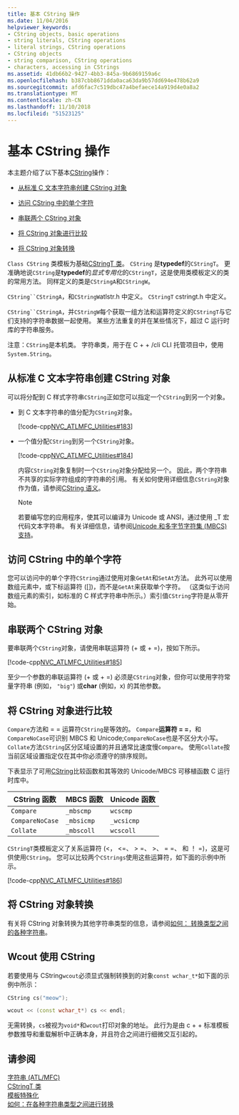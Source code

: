 ```yaml
---
title: 基本 CString 操作
ms.date: 11/04/2016
helpviewer_keywords:
- CString objects, basic operations
- string literals, CString operations
- literal strings, CString operations
- CString objects
- string comparison, CString operations
- characters, accessing in CStrings
ms.assetid: 41db66b2-9427-4bb3-845a-9b6869159a6c
ms.openlocfilehash: b387cbb8671dda0aca63da9b57dd694e478b62a9
ms.sourcegitcommit: afd6fac7c519dbc47a4befaece14a919d4e0a8a2
ms.translationtype: MT
ms.contentlocale: zh-CN
ms.lasthandoff: 11/10/2018
ms.locfileid: "51523125"
---
```

# <a name="basic-cstring-operations"></a>基本 CString 操作

本主题介绍了以下基本[CString](../atl-mfc-shared/reference/cstringt-class.md)操作：

- [从标准 C 文本字符串创建 CString 对象](#_core_creating_cstring_objects_from_standard_c_literal_strings)

- [访问 CString 中的单个字符](#_core_accessing_individual_characters_in_a_cstring)

- [串联两个 CString 对象](#_core_concatenating_two_cstring_objects)

- [将 CString 对象进行比较](#_core_comparing_cstring_objects)

- [将 CString 对象转换](#_core_converting_cstring_objects)

`Class CString` 类模板为基础[CStringT 类](../atl-mfc-shared/reference/cstringt-class.md)。 `CString` 是**typedef**的`CStringT`。 更准确地说`CString`是**typedef**的*显式专用化*的`CStringT`，这是使用类模板定义的类的常用方法。 同样定义的类是`CStringA`和`CStringW`。

`CString``CStringA`，和`CStringW`atlstr.h 中定义。 `CStringT` cstringt.h 中定义。

`CString``CStringA`，并`CStringW`每个获取一组方法和运算符定义的`CStringT`与它们支持的字符串数据一起使用。 某些方法重复的并在某些情况下，超过 C 运行时库的字符串服务。

注意：`CString`是本机类。 字符串类，用于在 C + + /cli CLI 托管项目中，使用`System.String`。

##  <a name="_core_creating_cstring_objects_from_standard_c_literal_strings"></a> 从标准 C 文本字符串创建 CString 对象

可以将分配到 C 样式字符串`CString`正如您可以指定一个`CString`到另一个对象。

- 到 C 文本字符串的值分配为`CString`对象。

   [!code-cpp[NVC_ATLMFC_Utilities#183](../atl-mfc-shared/codesnippet/cpp/basic-cstring-operations_1.cpp)]

- 一个值分配`CString`到另一个`CString`对象。

   [!code-cpp[NVC_ATLMFC_Utilities#184](../atl-mfc-shared/codesnippet/cpp/basic-cstring-operations_2.cpp)]

   内容`CString`对象复制时一个`CString`对象分配给另一个。 因此，两个字符串不共享的实际字符组成的字符串的引用。 有关如何使用详细信息`CString`对象作为值，请参阅[CString 语义](../atl-mfc-shared/cstring-semantics.md)。

   > [!NOTE]
   > 若要编写您的应用程序，使其可以编译为 Unicode 或 ANSI，通过使用 _T 宏代码文本字符串。 有关详细信息，请参阅[Unicode 和多字节字符集 (MBCS) 支持](../atl-mfc-shared/unicode-and-multibyte-character-set-mbcs-support.md)。

##  <a name="_core_accessing_individual_characters_in_a_cstring"></a> 访问 CString 中的单个字符

您可以访问中的单个字符`CString`通过使用对象`GetAt`和`SetAt`方法。 此外可以使用数组元素中，或下标运算符 ([])，而不是`GetAt`来获取单个字符。 （这类似于访问数组元素的索引，如标准的 C 样式字符串中所示。）索引值`CString`字符是从零开始。

##  <a name="_core_concatenating_two_cstring_objects"></a> 串联两个 CString 对象

要串联两个`CString`对象，请使用串联运算符 (+ 或 + =)，按如下所示。

[!code-cpp[NVC_ATLMFC_Utilities#185](../atl-mfc-shared/codesnippet/cpp/basic-cstring-operations_3.cpp)]

至少一个参数的串联运算符 (+ 或 + =) 必须是`CString`对象，但你可以使用字符常量字符串 (例如， `"big"`) 或**char** (例如，x) 的其他参数。

##  <a name="_core_comparing_cstring_objects"></a> 将 CString 对象进行比较

`Compare`方法和 = = 运算符`CString`是等效的。 `Compare`**运算符 = =**，和`CompareNoCase`可识别 MBCS 和 Unicode;`CompareNoCase`也是不区分大小写。 `Collate`方法`CString`区分区域设置的并且通常比速度慢`Compare`。 使用`Collate`按当前区域设置指定仅在其中你必须遵守的排序规则。

下表显示了可用[CString](../atl-mfc-shared/reference/cstringt-class.md)比较函数和其等效的 Unicode/MBCS 可移植函数 C 运行时库中。

|CString 函数|MBCS 函数|Unicode 函数|
|----------------------|-------------------|----------------------|
|`Compare`|`_mbscmp`|`wcscmp`|
|`CompareNoCase`|`_mbsicmp`|`_wcsicmp`|
|`Collate`|`_mbscoll`|`wcscoll`|

`CStringT`类模板定义了关系运算符 (<， \<=、 > =、 >、 = =、 和 ！ =)，这是可供使用`CString`。 您可以比较两个`CStrings`使用这些运算符，如下面的示例中所示。

[!code-cpp[NVC_ATLMFC_Utilities#186](../atl-mfc-shared/codesnippet/cpp/basic-cstring-operations_4.cpp)]

##  <a name="_core_converting_cstring_objects"></a> 将 CString 对象转换

有关将 CString 对象转换为其他字符串类型的信息，请参阅[如何： 转换类型之间的各种字符串](../text/how-to-convert-between-various-string-types.md)。

## <a name="using-cstring-with-wcout"></a>Wcout 使用 CString

若要使用与 CString`wcout`必须显式强制转换到的对象`const wchar_t*`如下面的示例中所示：

```cpp
CString cs("meow");

wcout << (const wchar_t*) cs << endl;
```

无需转换，`cs`被视为`void*`和`wcout`打印对象的地址。 此行为是由 c + + 标准模板参数推导和重载解析中正确本身，并且符合之间进行细微交互引起的。

## <a name="see-also"></a>请参阅

[字符串 (ATL/MFC)](../atl-mfc-shared/strings-atl-mfc.md)<br/>
[CStringT 类](../atl-mfc-shared/reference/cstringt-class.md)<br/>
[模板特殊化](../cpp/template-specialization-cpp.md)<br/>
[如何：在各种字符串类型之间进行转换](../text/how-to-convert-between-various-string-types.md)

